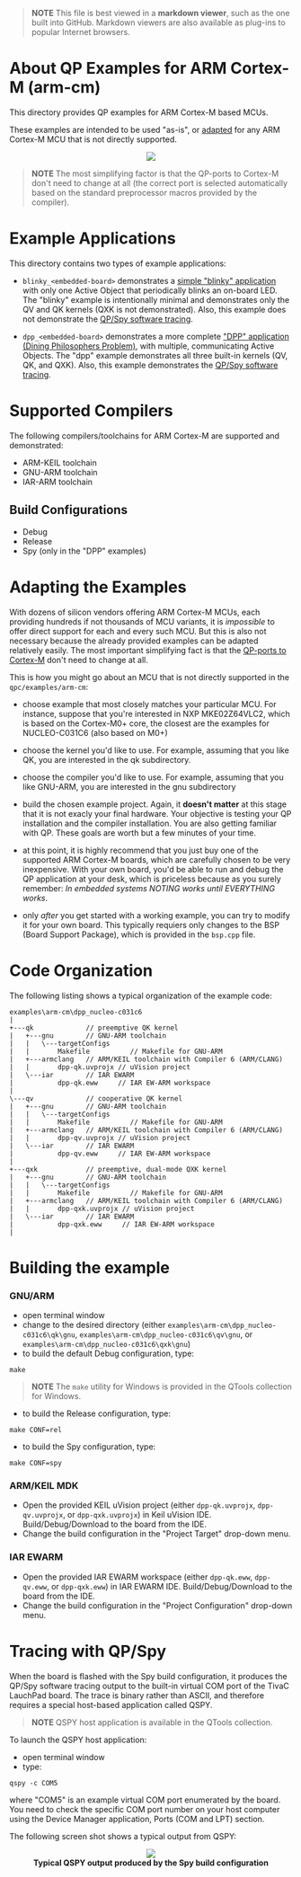 > **NOTE**
This file is best viewed in a **markdown viewer**, such as the one built into GitHub. Markdown viewers are also available as plug-ins to popular Internet browsers.

# About QP Examples for ARM Cortex-M (arm-cm)
This directory provides QP examples for ARM Cortex-M based MCUs.

These examples are intended to be used "as-is", or [adapted](#adapting-the-examples) for any ARM Cortex-M MCU that is not directly supported.

<p align="center">
<img src="qp_arm-cm.jpg"/>
</p>

> **NOTE**
The most simplifying factor is that the QP-ports to Cortex-M don't need to change at all (the correct port is selected automatically based on the standard preprocessor macros provided by the compiler).

# Example Applications
This directory contains two types of example applications:
- `blinky_<embedded-board>` demonstrates a [simple "blinky" application](https://www.state-machine.com/qpc/tut_blinky.html) with only one Active Object that periodically blinks an on-board LED. The "blinky" example is intentionally minimal and demonstrates only the QV and QK kernels (QXK is not demonstrated). Also, this example does not demonstrate the [QP/Spy software tracing](https://www.state-machine.com/qtools/qpspy.html).

- `dpp_<embedded-board>` demonstrates a more complete ["DPP" application (Dining Philosophers Problem)](https://www.state-machine.com/qpc/tut_dpp.html), with multiple, communicating Active Objects. The "dpp" example demonstrates all three built-in kernels (QV, QK, and QXK). Also, this example demonstrates the [QP/Spy software tracing](https://www.state-machine.com/qtools/qpspy.html).

# Supported Compilers
The following compilers/toolchains for ARM Cortex-M are supported and demonstrated:
- ARM-KEIL toolchain
- GNU-ARM toolchain
- IAR-ARM toolchain

## Build Configurations
- Debug
- Release
- Spy (only in the "DPP" examples)

# Adapting the Examples
With dozens of silicon vendors offering ARM Cortex-M MCUs, each providing hundreds if not thousands of MCU variants, it is *impossible* to offer direct support for each and every such MCU. But this is also not necessary because the already provided examples can be adapted relatively easily. The most important simplifying fact is that the [QP-ports to Cortex-M](https://www.state-machine.com/qpc/arm-cm.html) don't need to change at all.

This is how you might go about an MCU that is not directly supported in the `qpc/examples/arm-cm`:

- choose example that most closely matches your particular MCU. For instance, suppose that you're interested in NXP MKE02Z64VLC2, which is based on the Cortex-M0+ core, the closest are the examples for NUCLEO-C031C6 (also based on M0+)

- choose the kernel you'd like to use. For example, assuming that you like QK, you are interested in the qk subdirectory.

- choose the compiler you'd like to use. For example, assuming that you like GNU-ARM, you are interested in the gnu subdirectory

- build the chosen example project. Again, it **doesn't matter** at this stage that it is not exacly your final hardware. Your objective is testing your QP installation and the compiler installation. You are also getting familiar with QP. These goals are worth but a few minutes of your time.

- at this point, it is highly recommend that you just buy one of the supported ARM Cortex-M boards, which are carefully chosen to be very inexpensive. With your own board, you'd be able to run and debug the QP application at your desk, which is priceless because as you surely remember: *In embedded systems NOTING works until EVERYTHING works*.

- only *after* you get started with a working example, you can try to modify it for your own board. This typically requiers only changes to the BSP (Board Support Package), which is provided in the `bsp.cpp` file.


# Code Organization
The following listing shows a typical organization of the example code:
```
examples\arm-cm\dpp_nucleo-c031c6
|
+---qk             // preemptive QK kernel
|   +---gnu        // GNU-ARM toolchain
|   |   \---targetConfigs
|   |       Makefile          // Makefile for GNU-ARM
|   +---armclang   // ARM/KEIL toolchain with Compiler 6 (ARM/CLANG)
|   |       dpp-qk.uvprojx // uVision project
|   \---iar        // IAR EWARM
|           dpp-qk.eww     // IAR EW-ARM workspace
|
\---qv             // cooperative QK kernel
|   +---gnu        // GNU-ARM toolchain
|   |   \---targetConfigs
|   |       Makefile          // Makefile for GNU-ARM
|   +---armclang   // ARM/KEIL toolchain with Compiler 6 (ARM/CLANG)
|   |       dpp-qv.uvprojx // uVision project
|   \---iar        // IAR EWARM
|           dpp-qv.eww     // IAR EW-ARM workspace
|
+---qxk            // preemptive, dual-mode QXK kernel
|   +---gnu        // GNU-ARM toolchain
|   |   \---targetConfigs
|   |       Makefile          // Makefile for GNU-ARM
|   +---armclang   // ARM/KEIL toolchain with Compiler 6 (ARM/CLANG)
|   |       dpp-qxk.uvprojx // uVision project
|   \---iar        // IAR EWARM
|           dpp-qxk.eww     // IAR EW-ARM workspace
|
```

# Building the example

### GNU/ARM
- open terminal window
- change to the desired directory (either `examples\arm-cm\dpp_nucleo-c031c6\qk\gnu`, `examples\arm-cm\dpp_nucleo-c031c6\qv\gnu`, or `examples\arm-cm\dpp_nucleo-c031c6\qxk\gnu`)
- to build the default Debug configuration, type:

```
make
```

> **NOTE**
The `make` utility for Windows is provided in the QTools collection for Windows.

- to build the Release configuration, type:

```
make CONF=rel
```

- to build the Spy configuration, type:

```
make CONF=spy
```


### ARM/KEIL MDK
- Open the provided KEIL uVision project (either `dpp-qk.uvprojx`, `dpp-qv.uvprojx`, or `dpp-qxk.uvprojx`)
in Keil uVision IDE. Build/Debug/Download to the board from the IDE.
- Change the build configuration in the "Project Target" drop-down menu.


### IAR EWARM
- Open the provided IAR EWARM workspace (either `dpp-qk.eww`, `dpp-qv.eww`, or `dpp-qxk.eww`)
in IAR EWARM IDE. Build/Debug/Download to the board from the IDE.
- Change the build configuration in the "Project Configuration" drop-down menu.



# Tracing with QP/Spy
When the board is flashed with the Spy build configuration, it produces the QP/Spy software tracing output to the built-in virtual COM port of the TivaC LauchPad board. The trace is binary rather than ASCII, and therefore requires a special host-based application called QSPY.

> **NOTE** QSPY host application is available in the QTools collection.

To launch the QSPY host application:
- open terminal window
- type:

```
qspy -c COM5
```

where "COM5" is an example virtual COM port enumerated by the board. You need to check the specific COM port number on your host computer using the Device Manager application, Ports (COM and LPT) section.


The following screen shot shows a typical output from QSPY:

<p align="center">
<img src="./qspy-output.png"/><br>
<b>Typical QSPY output produced by the Spy build configuration</b>
</p>
